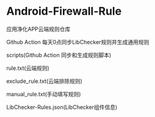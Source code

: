 # Android-Firewall-Rule
应用净化APP云端规则仓库

Github Action 每天0点同步LibChecker规则并生成通用规则

  scripts(Github Action 同步和生成规则脚本)

  rule.txt(云端规则)
  
  exclude_rule.txt(云端排除规则)
  
  manual_rule.txt(手动填写规则)
  
  LibChecker-Rules.json(LibChecker组件信息)
